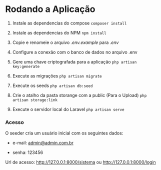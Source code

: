 # Rodando a Aplicação

1. Instale as dependencias do compose
`composer install`

1. Instale as dependencias do NPM
`npm install`

1. Copie e renomeie o arquivo *.env.example* para *.env*

1. Configure a conexão com o banco de dados no arquivo .env

1. Gere uma chave criptografada para a aplicação
`php artisan key:generate`

1. Execute as migrações
`php artisan migrate`

1. Execute os seeds
`php artisan db:seed`

1. Crie o atalho da pasta storange com a public (Para o Upload)
`php artisan storage:link`

1. Execute o servidor local do Laravel
`php artisan serve`

### Acesso
O seeder cria um usuário inicial com os seguintes dados:
- e-mail: admin@admin.com.br

- senha: 123456

Url de acesso: http://127.0.0.1:8000/sistema ou http://127.0.0.1:8000/login